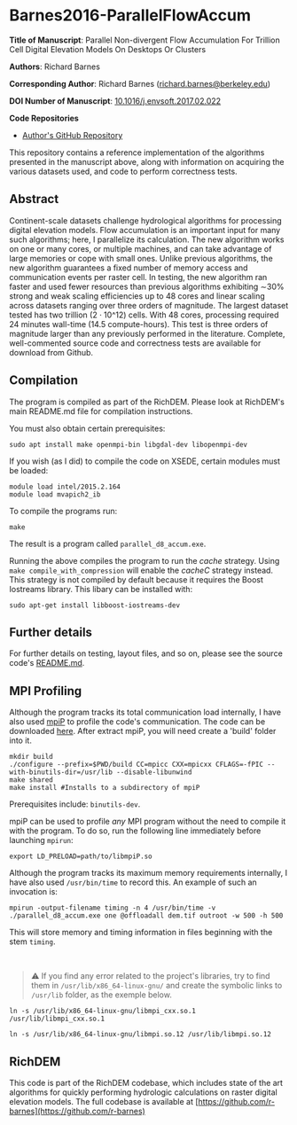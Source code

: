 Barnes2016-ParallelFlowAccum
============================

**Title of Manuscript**:
Parallel Non-divergent Flow Accumulation For Trillion Cell Digital Elevation Models On Desktops Or Clusters

**Authors**: Richard Barnes

**Corresponding Author**: Richard Barnes (richard.barnes@berkeley.edu)

**DOI Number of Manuscript**:
[10.1016/j.envsoft.2017.02.022](http://dx.doi.org/10.1016/j.envsoft.2017.02.022)

**Code Repositories**
 * [Author's GitHub Repository](https://github.com/r-barnes/Barnes2016-ParallelFlowAccum)

This repository contains a reference implementation of the algorithms presented
in the manuscript above, along with information on acquiring the various
datasets used, and code to perform correctness tests.



Abstract
--------

Continent-scale datasets challenge hydrological algorithms for processing
digital elevation models. Flow accumulation is an important input for many such
algorithms; here, I parallelize its calculation. The new algorithm works on one
or many cores, or multiple machines, and can take advantage of large memories or
cope with small ones. Unlike previous algorithms, the new algorithm guarantees a
fixed number of memory access and communication events per raster cell. In
testing, the new algorithm ran faster and used fewer resources than previous
algorithms exhibiting ∼30% strong and weak scaling efficiencies up to 48 cores
and linear scaling across datasets ranging over three orders of magnitude. The
largest dataset tested has two trillion (2 · 10^12) cells. With 48 cores,
processing required 24 minutes wall-time (14.5 compute-hours). This test is
three orders of magnitude larger than any previously performed in the
literature. Complete, well-commented source code and correctness tests are
available for download from Github.



Compilation
-----------

The program is compiled as part of the RichDEM. Please look at RichDEM's main
README.md file for compilation instructions.

You must also obtain certain prerequisites:

    sudo apt install make openmpi-bin libgdal-dev libopenmpi-dev

If you wish (as I did) to compile the code on XSEDE, certain modules must be
loaded:

    module load intel/2015.2.164
    module load mvapich2_ib

To compile the programs run:

    make

The result is a program called `parallel_d8_accum.exe`.

Running the above compiles the program to run the _cache_ strategy. Using `make
compile_with_compression` will enable the _cacheC_ strategy instead. This
strategy is not compiled by default because it requires the Boost Iostreams
library. This libary can be installed with:

    sudo apt-get install libboost-iostreams-dev



Further details
---------------

For further details on testing, layout files, and so on, please see the source code's
[README.md](https://github.com/r-barnes/richdem/blob/master/programs/parallel_d8_accum/README.md).



MPI Profiling
-------------
Although the program tracks its total communication load internally, I have also
used [mpiP](http://mpip.sourceforge.net/) to profile the code's communication.
The code can be downloaded [here](http://mpip.sourceforge.net/). After extract mpiP, 
you will need create a 'build' folder into it. 

    mkdir build
    ./configure --prefix=$PWD/build CC=mpicc CXX=mpicxx CFLAGS=-fPIC --with-binutils-dir=/usr/lib --disable-libunwind
    make shared
    make install #Installs to a subdirectory of mpiP

Prerequisites include: `binutils-dev`.

mpiP can be used to profile _any_ MPI program without the need to compile it
with the program. To do so, run the following line immediately before launching
`mpirun`:

    export LD_PRELOAD=path/to/libmpiP.so

Although the program tracks its maximum memory requirements internally, I have
also used `/usr/bin/time` to record this. An example of such an invocation is:

    mpirun -output-filename timing -n 4 /usr/bin/time -v ./parallel_d8_accum.exe one @offloadall dem.tif outroot -w 500 -h 500

This will store memory and timing information in files beginning with the stem
`timing`.


</br> 

> :warning: If you find any error related to the project's libraries, try to  find them in `/usr/lib/x86_64-linux-gnu/` and create the symbolic links to `/usr/lib` folder, as the exemple below. 

    ln -s /usr/lib/x86_64-linux-gnu/libmpi_cxx.so.1 /usr/lib/libmpi_cxx.so.1
    
    ln -s /usr/lib/x86_64-linux-gnu/libmpi.so.12 /usr/lib/libmpi.so.12


RichDEM
-------

This code is part of the RichDEM codebase, which includes state of the art
algorithms for quickly performing hydrologic calculations on raster digital
elevation models. The full codebase is available at
[https://github.com/r-barnes](https://github.com/r-barnes)
